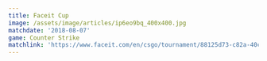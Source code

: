 ```yaml
---
title: Faceit Cup
image: /assets/image/articles/ip6eo9bq_400x400.jpg
matchdate: '2018-08-07'
game: Counter Strike
matchlink: 'https://www.faceit.com/en/csgo/tournament/88125d73-c82a-40c5-8751-de7a9d2df0d1'
---
```

